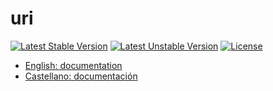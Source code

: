 # uri

[![Latest Stable Version](https://poser.pugx.org/ginsen/uri/v/stable.svg)](https://packagist.org/packages/ginsen/uri)
[![Latest Unstable Version](https://poser.pugx.org/ginsen/uri/v/unstable.svg)](https://packagist.org/packages/ginsen/uri)
[![License](https://poser.pugx.org/ginsen/uri/license.svg)](https://packagist.org/packages/ginsen/uri)

- [English: documentation](doc/url_en.md)
- [Castellano: documentación](doc/url_es.md)
